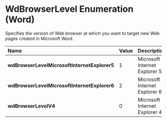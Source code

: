 
# WdBrowserLevel Enumeration (Word)

Specifies the version of Web browser at which you want to target new Web pages created in Microsoft Word.



|**Name**|**Value**|**Description**|
|:-----|:-----|:-----|
| **wdBrowserLevelMicrosoftInternetExplorer5**|1|Microsoft Internet Explorer 5.|
| **wdBrowserLevelMicrosoftInternetExplorer6**|2|Microsoft Internet Explorer 6.|
| **wdBrowserLevelV4**|0|Microsoft Internet Explorer 4.|
